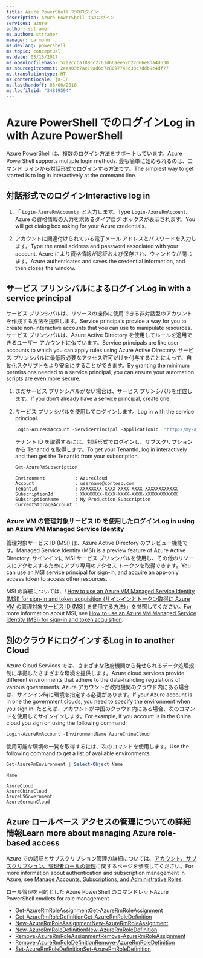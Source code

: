 ```yaml
---
title: Azure PowerShell でのログイン
description: Azure PowerShell でのログイン
services: azure
author: sptramer
ms.author: sttramer
manager: carmonm
ms.devlang: powershell
ms.topic: conceptual
ms.date: 05/15/2017
ms.openlocfilehash: 52a2ccba1886c2761d66aee52b27d66e8da4d630
ms.sourcegitcommit: 2eea03b7ac19ad6d7c8097743d33c7ddb9c4df77
ms.translationtype: HT
ms.contentlocale: ja-JP
ms.lasthandoff: 06/06/2018
ms.locfileid: "34819594"
---
```

# <a name="log-in-with-azure-powershell"></a><span data-ttu-id="afa27-103">Azure PowerShell でのログイン</span><span class="sxs-lookup"><span data-stu-id="afa27-103">Log in with Azure PowerShell</span></span>

<span data-ttu-id="afa27-104">Azure PowerShell は、複数のログイン方法をサポートしています。</span><span class="sxs-lookup"><span data-stu-id="afa27-104">Azure PowerShell supports multiple login methods.</span></span> <span data-ttu-id="afa27-105">最も簡単に始められるのは、コマンド ラインから対話形式でログインする方法です。</span><span class="sxs-lookup"><span data-stu-id="afa27-105">The simplest way to get started is to log in interactively at the command line.</span></span>

## <a name="interactive-log-in"></a><span data-ttu-id="afa27-106">対話形式でのログイン</span><span class="sxs-lookup"><span data-stu-id="afa27-106">Interactive log in</span></span>

1. <span data-ttu-id="afa27-107">「 `Login-AzureRmAccount`」と入力します。</span><span class="sxs-lookup"><span data-stu-id="afa27-107">Type `Login-AzureRmAccount`.</span></span> <span data-ttu-id="afa27-108">Azure の資格情報の入力を求めるダイアログ ボックスが表示されます。</span><span class="sxs-lookup"><span data-stu-id="afa27-108">You will get dialog box asking for your Azure credentials.</span></span>

2. <span data-ttu-id="afa27-109">アカウントに関連付けられている電子メール アドレスとパスワードを入力します。</span><span class="sxs-lookup"><span data-stu-id="afa27-109">Type the email address and password associated with your account.</span></span> <span data-ttu-id="afa27-110">Azure により資格情報が認証および保存され、ウィンドウが閉じます。</span><span class="sxs-lookup"><span data-stu-id="afa27-110">Azure authenticates and saves the credential information, and then closes the window.</span></span>

## <a name="log-in-with-a-service-principal"></a><span data-ttu-id="afa27-111">サービス プリンシパルによるログイン</span><span class="sxs-lookup"><span data-stu-id="afa27-111">Log in with a service principal</span></span>

<span data-ttu-id="afa27-112">サービス プリンシパルは、リソースの操作に使用できる非対話型のアカウントを作成する方法を提供します。</span><span class="sxs-lookup"><span data-stu-id="afa27-112">Service principals provide a way for you to create non-interactive accounts that you can use to manipulate resources.</span></span> <span data-ttu-id="afa27-113">サービス プリンシパルは、Azure Active Directory を使用してルールを適用できるユーザー アカウントに似ています。</span><span class="sxs-lookup"><span data-stu-id="afa27-113">Service principals are like user accounts to which you can apply rules using Azure Active Directory.</span></span> <span data-ttu-id="afa27-114">サービス プリンシパルに最低限必要なアクセス許可だけを付与することによって、自動化スクリプトをより安全にすることができます。</span><span class="sxs-lookup"><span data-stu-id="afa27-114">By granting the minimum permissions needed to a service principal, you can ensure your automation scripts are even more secure.</span></span>

1. <span data-ttu-id="afa27-115">まだサービス プリンシパルがない場合は、サービス プリンシパルを[作成](create-azure-service-principal-azureps.md)します。</span><span class="sxs-lookup"><span data-stu-id="afa27-115">If you don't already have a service principal, [create one](create-azure-service-principal-azureps.md).</span></span>

2. <span data-ttu-id="afa27-116">サービス プリンシパルを使用してログインします。</span><span class="sxs-lookup"><span data-stu-id="afa27-116">Log in with the service principal.</span></span>

    ```powershell
    Login-AzureRmAccount -ServicePrincipal -ApplicationId  "http://my-app" -Credential $pscredential -TenantId $tenantid
    ```

    <span data-ttu-id="afa27-117">テナント ID を取得するには、対話形式でログインし、サブスクリプションから TenantId を取得します。</span><span class="sxs-lookup"><span data-stu-id="afa27-117">To get your TenantId, log in interactively and then get the TenantId from your subscription.</span></span>

    ```powershell
    Get-AzureRmSubscription
    ```

    ```
    Environment           : AzureCloud
    Account               : username@contoso.com
    TenantId              : XXXXXXXX-XXXX-XXXX-XXXX-XXXXXXXXXXXX
    SubscriptionId        : XXXXXXXX-XXXX-XXXX-XXXX-XXXXXXXXXXXX
    SubscriptionName      : My Production Subscription
    CurrentStorageAccount :
    ```

### <a name="log-in-using-an-azure-vm-managed-service-identity"></a><span data-ttu-id="afa27-118">Azure VM の管理対象サービス ID を使用したログイン</span><span class="sxs-lookup"><span data-stu-id="afa27-118">Log in using an Azure VM Managed Service Identity</span></span>

<span data-ttu-id="afa27-119">管理対象サービス ID (MSI) は、Azure Active Directory のプレビュー機能です。</span><span class="sxs-lookup"><span data-stu-id="afa27-119">Managed Service Identity (MSI) is a preview feature of Azure Active Directory.</span></span> <span data-ttu-id="afa27-120">サインインに MSI サービス プリンシパルを使用し、その他のリソースにアクセスするためにアプリ専用のアクセス トークンを取得できます。</span><span class="sxs-lookup"><span data-stu-id="afa27-120">You can use an MSI service principal for sign-in, and acquire an app-only access token to access other resources.</span></span>

<span data-ttu-id="afa27-121">MSI の詳細については、「[How to use an Azure VM Managed Service Identity (MSI) for sign-in and token acquisition (サインインとトークン取得に Azure VM の管理対象サービス ID (MSI) を使用する方法)](/azure/active-directory/msi-how-to-get-access-token-using-msi)」を参照してください。</span><span class="sxs-lookup"><span data-stu-id="afa27-121">For more information about MSI, see [How to use an Azure VM Managed Service Identity (MSI) for sign-in and token acquisition](/azure/active-directory/msi-how-to-get-access-token-using-msi).</span></span>

## <a name="log-in-to-another-cloud"></a><span data-ttu-id="afa27-122">別のクラウドにログインする</span><span class="sxs-lookup"><span data-stu-id="afa27-122">Log in to another Cloud</span></span>

<span data-ttu-id="afa27-123">Azure Cloud Services では、さまざまな政府機関から発せられるデータ処理規制に準拠したさまざまな環境を提供します。</span><span class="sxs-lookup"><span data-stu-id="afa27-123">Azure cloud services provide different environments that adhere to the data-handling regulations of various governments.</span></span> <span data-ttu-id="afa27-124">Azure アカウントが政府機関のクラウド内にある場合は、サインイン時に環境を指定する必要があります。</span><span class="sxs-lookup"><span data-stu-id="afa27-124">If your Azure account is in one the government clouds, you need to specify the environment when you sign in.</span></span> <span data-ttu-id="afa27-125">たとえば、アカウントが中国のクラウド内にある場合、次のコマンドを使用してサインインします。</span><span class="sxs-lookup"><span data-stu-id="afa27-125">For example, if you account is in the China cloud you sign on using the following command:</span></span>

```powershell
Login-AzureRmAccount -EnvironmentName AzureChinaCloud
```

<span data-ttu-id="afa27-126">使用可能な環境の一覧を取得するには、次のコマンドを使用します。</span><span class="sxs-lookup"><span data-stu-id="afa27-126">Use the following command to get a list of available environments:</span></span>

```powershell
Get-AzureRmEnvironment | Select-Object Name
```

```
Name
----
AzureCloud
AzureChinaCloud
AzureUSGovernment
AzureGermanCloud
```

## <a name="learn-more-about-managing-azure-role-based-access"></a><span data-ttu-id="afa27-127">Azure ロールベース アクセスの管理についての詳細情報</span><span class="sxs-lookup"><span data-stu-id="afa27-127">Learn more about managing Azure role-based access</span></span>

<span data-ttu-id="afa27-128">Azure での認証とサブスクリプション管理の詳細については、[アカウント、サブスクリプション、管理者ロールの管理](/azure/active-directory/role-based-access-control-configure)に関するページを参照してください。</span><span class="sxs-lookup"><span data-stu-id="afa27-128">For more information about authentication and subscription management in Azure, see [Manage Accounts, Subscriptions, and Administrative Roles](/azure/active-directory/role-based-access-control-configure).</span></span>

<span data-ttu-id="afa27-129">ロール管理を目的とした Azure PowerShell のコマンドレット</span><span class="sxs-lookup"><span data-stu-id="afa27-129">Azure PowerShell cmdlets for role management</span></span>

* [<span data-ttu-id="afa27-130">Get-AzureRmRoleAssignment</span><span class="sxs-lookup"><span data-stu-id="afa27-130">Get-AzureRmRoleAssignment</span></span>](/powershell/module/AzureRM.Resources/Get-AzureRmRoleAssignment)
* [<span data-ttu-id="afa27-131">Get-AzureRmRoleDefinition</span><span class="sxs-lookup"><span data-stu-id="afa27-131">Get-AzureRmRoleDefinition</span></span>](/powershell/module/AzureRM.Resources/Get-AzureRmRoleDefinition)
* [<span data-ttu-id="afa27-132">New-AzureRmRoleAssignment</span><span class="sxs-lookup"><span data-stu-id="afa27-132">New-AzureRmRoleAssignment</span></span>](/powershell/module/AzureRM.Resources/New-AzureRmRoleAssignment)
* [<span data-ttu-id="afa27-133">New-AzureRmRoleDefinition</span><span class="sxs-lookup"><span data-stu-id="afa27-133">New-AzureRmRoleDefinition</span></span>](/powershell/module/AzureRM.Resources/New-AzureRmRoleDefinition)
* [<span data-ttu-id="afa27-134">Remove-AzureRmRoleAssignment</span><span class="sxs-lookup"><span data-stu-id="afa27-134">Remove-AzureRmRoleAssignment</span></span>](/powershell/module/AzureRM.Resources/Remove-AzureRmRoleAssignment)
* [<span data-ttu-id="afa27-135">Remove-AzureRmRoleDefinition</span><span class="sxs-lookup"><span data-stu-id="afa27-135">Remove-AzureRmRoleDefinition</span></span>](/powershell/module/AzureRM.Resources/Remove-AzureRmRoleDefinition)
* [<span data-ttu-id="afa27-136">Set-AzureRmRoleDefinition</span><span class="sxs-lookup"><span data-stu-id="afa27-136">Set-AzureRmRoleDefinition</span></span>](/powershell/moduel/AzureRM.Resources/Set-AzureRmRoleDefinition)
